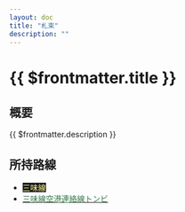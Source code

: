 ```yaml
---
layout: doc
title: "札束"
description: ""
---
```


# {{ $frontmatter.title }}
<!-- <img src="/img/company/meitetsu.webp" alt="迷鉄のロゴ" width="100px"> -->

## 概要
{{ $frontmatter.description }}

## 所持路線
- [<span style="color: #FFFC84; background-color: #1B1B1F;">三味線</span>](/company/satsutaba/line/shamisen.md)
- [<span style="color: #357A4A">三味線空港連絡線トンビ</span>](/company/satsutaba/line/tonbi.md)
